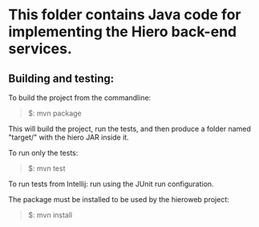 # This folder contains Java code for implementing the Hiero back-end services.

## Building and testing:

To build the project from the commandline:

> $: mvn package

This will build the project, run the tests, and then produce a folder
named "target/" with the hiero JAR inside it.

To run only the tests:

> $: mvn test

To run tests from Intellij: run using the JUnit run configuration.

The package must be installed to be used by the hieroweb project:

> $: mvn install
